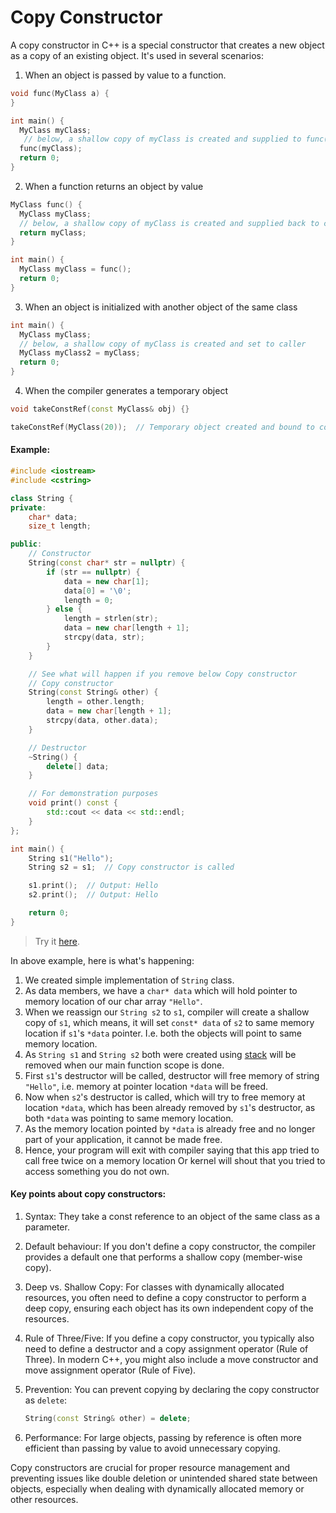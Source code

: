 # Copy Constructor

A copy constructor in C++ is a special constructor that creates a new object as a copy of an existing object. It's used in several scenarios:

1. When an object is passed by value to a function.

```cpp
void func(MyClass a) {
}

int main() {
  MyClass myClass;
   // below, a shallow copy of myClass is created and supplied to func(MyClass a)
  func(myClass);
  return 0;
}
```

2. When a function returns an object by value

```cpp
MyClass func() {
  MyClass myClass;
  // below, a shallow copy of myClass is created and supplied back to caller, i.e. main()
  return myClass;
}

int main() {
  MyClass myClass = func();
  return 0;
}
```

3. When an object is initialized with another object of the same class

```cpp
int main() {
  MyClass myClass;
  // below, a shallow copy of myClass is created and set to caller
  MyClass myClass2 = myClass;
  return 0;
}
```

4. When the compiler generates a temporary object

```cpp
void takeConstRef(const MyClass& obj) {}

takeConstRef(MyClass(20));  // Temporary object created and bound to const reference
```

#### Example:

```cpp
#include <iostream>
#include <cstring>

class String {
private:
    char* data;
    size_t length;

public:
    // Constructor
    String(const char* str = nullptr) {
        if (str == nullptr) {
            data = new char[1];
            data[0] = '\0';
            length = 0;
        } else {
            length = strlen(str);
            data = new char[length + 1];
            strcpy(data, str);
        }
    }

    // See what will happen if you remove below Copy constructor
    // Copy constructor
    String(const String& other) {
        length = other.length;
        data = new char[length + 1];
        strcpy(data, other.data);
    }

    // Destructor
    ~String() {
        delete[] data;
    }

    // For demonstration purposes
    void print() const {
        std::cout << data << std::endl;
    }
};

int main() {
    String s1("Hello");
    String s2 = s1;  // Copy constructor is called

    s1.print();  // Output: Hello
    s2.print();  // Output: Hello

    return 0;
}
```

> Try it [here](https://onecompiler.com/cpp/42m6pmq5g).

In above example, here is what's happening:

1. We created simple implementation of `String` class.
2. As data members, we have a `char* data` which will hold pointer to memory location of our char array `"Hello"`.
3. When we reassign our `String s2` to `s1`, compiler will create a shallow copy of `s1`, which means, it will set `const* data` of `s2` to same memory location if `s1`'s `*data` pointer. I.e. both the objects will point to same memory location.
4. As `String s1` and `String s2` both were created using [stack](../../memory/heap-and-stack.md#stack-memory) will be removed when our main function scope is done.
5. First `s1`'s destructor will be called, destructor will free memory of string `"Hello"`, i.e. memory at pointer location `*data` will be freed.
6. Now when `s2`'s destructor is called, which will try to free memory at location `*data`, which has been already removed by `s1`'s destructor, as both `*data` was pointing to same memory location.
7. As the memory location pointed by `*data` is already free and no longer part of your application, it cannot be made free.
8. Hence, your program will exit with compiler saying that this app tried to call free twice on a memory location Or kernel will shout that you tried to access something you do not own.

#### Key points about copy constructors:

1. Syntax: They take a const reference to an object of the same class as a parameter.
2. Default behaviour: If you don't define a copy constructor, the compiler provides a default one that performs a shallow copy (member-wise copy).
3. Deep vs. Shallow Copy: For classes with dynamically allocated resources, you often need to define a copy constructor to perform a deep copy, ensuring each object has its own independent copy of the resources.
4. Rule of Three/Five: If you define a copy constructor, you typically also need to define a destructor and a copy assignment operator (Rule of Three). In modern C++, you might also include a move constructor and move assignment operator (Rule of Five).
5.  Prevention: You can prevent copying by declaring the copy constructor as `delete`:

    ```cpp
    String(const String& other) = delete;
    ```
6. Performance: For large objects, passing by reference is often more efficient than passing by value to avoid unnecessary copying.

Copy constructors are crucial for proper resource management and preventing issues like double deletion or unintended shared state between objects, especially when dealing with dynamically allocated memory or other resources.
